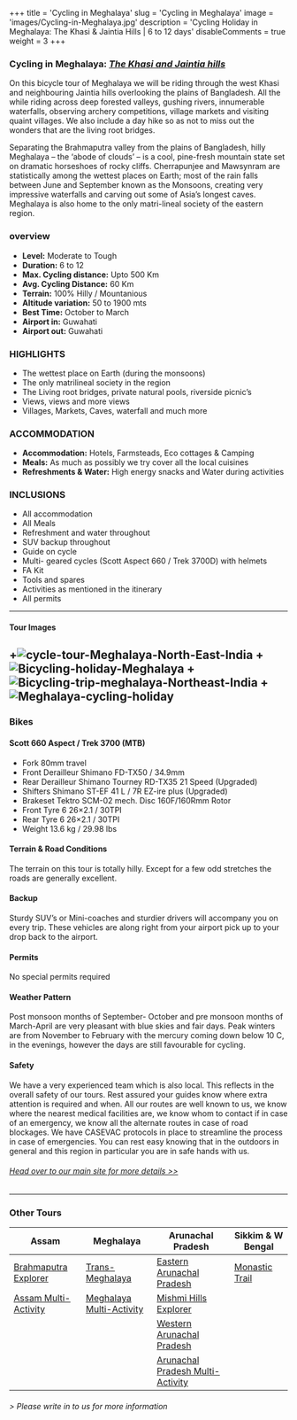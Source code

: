 +++
title = 'Cycling in Meghalaya'
slug = 'Cycling in Meghalaya'
image = 'images/Cycling-in-Meghalaya.jpg'
description = 'Cycling Holiday in Meghalaya: The Khasi & Jaintia Hills | 6 to 12 days'
disableComments = true
weight = 3
+++
### Cycling in Meghalaya: [*The Khasi and Jaintia hills*](https://www.nnejourneys.com/cycling/cycle-tour-of-meghalaya-the-abode-of-clouds/)

On this bicycle tour of Meghalaya we will be riding through the west Khasi and neighbouring Jaintia hills overlooking the plains of Bangladesh. All the while riding across deep forested valleys, gushing rivers, innumerable waterfalls, observing archery competitions, village markets and visiting quaint villages. We also include a day hike so as not to miss out the wonders that are the living root bridges.

Separating the Brahmaputra valley from the plains of Bangladesh, hilly Meghalaya – the ‘abode of clouds’ – is a cool, pine-fresh mountain state set on dramatic horseshoes of rocky cliffs. Cherrapunjee and Mawsynram are statistically among the wettest places on Earth; most of the rain falls between June and September known as the Monsoons, creating very impressive waterfalls and carving out some of Asia’s longest caves. Meghalaya is also home to the only matri-lineal society of the eastern region.



### overview

- **Level:** Moderate to Tough
- **Duration:** 6 to 12
- **Max. Cycling distance:** Upto 500 Km
- **Avg. Cycling Distance:** 60 Km
- **Terrain:** 100% Hilly / Mountanious
- **Altitude variation:** 50 to 1900 mts
- **Best Time:** October to March
- **Airport in:** Guwahati
- **Airport out:** Guwahati

### HIGHLIGHTS

- The wettest place on Earth (during the monsoons)
- The only matrilineal society in the region
- The Living root bridges, private natural pools, riverside picnic’s
- Views, views and more views
- Villages, Markets, Caves, waterfall and much more

### ACCOMMODATION


 - **Accommodation:** Hotels, Farmsteads, Eco cottages & Camping
 - **Meals:** As much as possibly we try cover all the local cuisines
 - **Refreshments & Water:** High energy snacks and Water during activities 


### INCLUSIONS

 - All accommodation
 - All Meals
 - Refreshment and water throughout
 - SUV backup throughout
 - Guide on cycle
 - Multi- geared cycles (Scott Aspect 660 / Trek 3700D) with helmets
 - FA Kit
 - Tools and spares
 - Activities as mentioned in the itinerary
 - All permits

---
#### Tour Images

+![cycle-tour-Meghalaya-North-East-India](/images/cycle-tour-Meghalaya.jpg)
+![Bicycling-holiday-Meghalaya](/images/Bicycling-holiday-Meghalaya.jpg)
+![Bicycling-trip-meghalaya-Northeast-India](/images/Bicycling-trip-meghalaya.jpg)
+![Meghalaya-cycling-holiday](/images/Meghalaya-cycling-holiday.jpg)
---

### Bikes
#### Scott 660 Aspect  / Trek 3700 (MTB)
- Fork 80mm travel
- Front Derailleur Shimano FD-TX50 / 34.9mm
- Rear Derailleur Shimano Tourney RD-TX35 21 Speed (Upgraded)
- Shifters Shimano ST-EF 41 L / 7R EZ-ire plus (Upgraded)
- Brakeset Tektro SCM-02 mech. Disc 160F/160Rmm Rotor
- Front Tyre 6 26×2.1 / 30TPI
- Rear Tyre 6 26×2.1 / 30TPI
- Weight 13.6 kg / 29.98 lbs

#### Terrain & Road Conditions

The terrain on this tour is totally hilly. Except for a few odd stretches the roads are generally excellent.

#### Backup
Sturdy SUV’s or Mini-coaches and sturdier drivers will accompany you on every trip. These vehicles are along right from your airport pick up to your drop back to the airport.


#### Permits
No special permits required

#### Weather Pattern
Post monsoon months of September- October and pre monsoon months of March-April are very pleasant with blue skies and fair days. Peak winters are from November to February with the mercury coming down below 10 C, in the evenings, however the days are still favourable for cycling.

#### Safety 
We have a very experienced team which is also local. This reflects in the overall safety of our tours. Rest assured your guides know where extra attention is required and when. All our routes are well known to us, we know where the nearest medical facilities are, we know whom to contact if in case of an emergency, we know all the alternate routes in case of road blockages. We have CASEVAC protocols in place to streamline the process in case of emergencies. You can rest easy knowing that in the outdoors in general and this region in particular you are in safe hands with us.

###### [*Head over to our main site for more details >>*](https://www.nnejourneys.com/cycling/)
---

### Other Tours

| Assam     | Meghalaya | Arunachal Pradesh    | Sikkim & W Bengal    |
| -----------     |    -----------   |          ----------- |-----------|
| [Brahmaputra Explorer](/cycling-in-assam/)   | [Trans-Meghalaya](/trans-meghalaya-cycling-tour/)     | [Eastern Arunachal Pradesh](/cycling-in-eastern-arunachal-pradesh/)  |[Monastic Trail](/cycling-in-sikkim/)    |
| [Assam Multi-Activity](/multi-activity-holiday-assam/)   |   [Meghalaya Multi-Activity](/multi-activity-holiday-meghalaya/)      | [Mishmi Hills Explorer](/cycling-mishmi-hills/)      |   |
|   |      | [Western Arunachal Pradesh](/cycling-in-western-arunachal-pradesh/)      |   |
|    |        | [Arunachal Pradesh Multi-Activity](/multi-activity-holiday-arunachal-pradesh/)     | 


###### *> Please write in to us for more information*